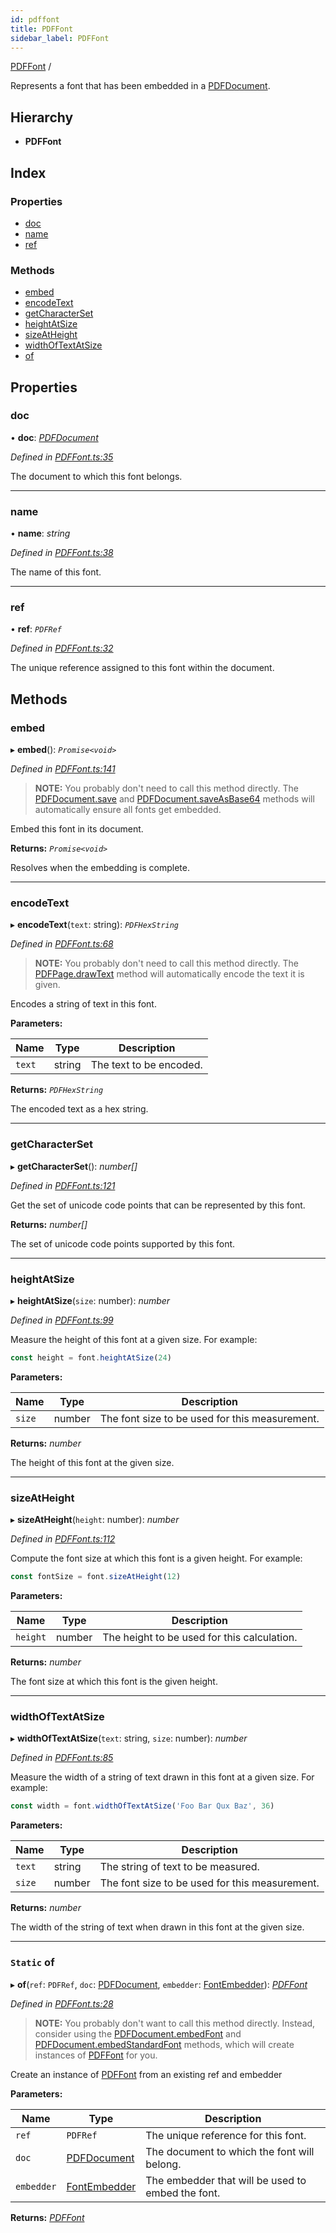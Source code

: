 ```yaml
---
id: pdffont
title: PDFFont
sidebar_label: PDFFont
---
```


[PDFFont](pdffont.md) /

Represents a font that has been embedded in a [PDFDocument](pdfdocument.md).

## Hierarchy

* **PDFFont**

## Index

### Properties

* [doc](pdffont.md#doc)
* [name](pdffont.md#name)
* [ref](pdffont.md#ref)

### Methods

* [embed](pdffont.md#embed)
* [encodeText](pdffont.md#encodetext)
* [getCharacterSet](pdffont.md#getcharacterset)
* [heightAtSize](pdffont.md#heightatsize)
* [sizeAtHeight](pdffont.md#sizeatheight)
* [widthOfTextAtSize](pdffont.md#widthoftextatsize)
* [of](pdffont.md#static-of)

## Properties

###  doc

• **doc**: *[PDFDocument](pdfdocument.md)*

*Defined in [PDFFont.ts:35](https://github.com/Hopding/pdf-lib/blob/f17521b/src/api/PDFFont.ts#L35)*

The document to which this font belongs.

___

###  name

• **name**: *string*

*Defined in [PDFFont.ts:38](https://github.com/Hopding/pdf-lib/blob/f17521b/src/api/PDFFont.ts#L38)*

The name of this font.

___

###  ref

• **ref**: *`PDFRef`*

*Defined in [PDFFont.ts:32](https://github.com/Hopding/pdf-lib/blob/f17521b/src/api/PDFFont.ts#L32)*

The unique reference assigned to this font within the document.

## Methods

###  embed

▸ **embed**(): *`Promise<void>`*

*Defined in [PDFFont.ts:141](https://github.com/Hopding/pdf-lib/blob/f17521b/src/api/PDFFont.ts#L141)*

> **NOTE:** You probably don't need to call this method directly. The
> [PDFDocument.save](pdfdocument.md#save) and [PDFDocument.saveAsBase64](pdfdocument.md#saveasbase64) methods will
> automatically ensure all fonts get embedded.

Embed this font in its document.

**Returns:** *`Promise<void>`*

Resolves when the embedding is complete.

___

###  encodeText

▸ **encodeText**(`text`: string): *`PDFHexString`*

*Defined in [PDFFont.ts:68](https://github.com/Hopding/pdf-lib/blob/f17521b/src/api/PDFFont.ts#L68)*

> **NOTE:** You probably don't need to call this method directly. The
> [PDFPage.drawText](pdfpage.md#drawtext) method will automatically encode the text it is
> given.

Encodes a string of text in this font.

**Parameters:**

Name | Type | Description |
------ | ------ | ------ |
`text` | string | The text to be encoded. |

**Returns:** *`PDFHexString`*

The encoded text as a hex string.

___

###  getCharacterSet

▸ **getCharacterSet**(): *number[]*

*Defined in [PDFFont.ts:121](https://github.com/Hopding/pdf-lib/blob/f17521b/src/api/PDFFont.ts#L121)*

Get the set of unicode code points that can be represented by this font.

**Returns:** *number[]*

The set of unicode code points supported by this font.

___

###  heightAtSize

▸ **heightAtSize**(`size`: number): *number*

*Defined in [PDFFont.ts:99](https://github.com/Hopding/pdf-lib/blob/f17521b/src/api/PDFFont.ts#L99)*

Measure the height of this font at a given size. For example:
```js
const height = font.heightAtSize(24)
```

**Parameters:**

Name | Type | Description |
------ | ------ | ------ |
`size` | number | The font size to be used for this measurement. |

**Returns:** *number*

The height of this font at the given size.

___

###  sizeAtHeight

▸ **sizeAtHeight**(`height`: number): *number*

*Defined in [PDFFont.ts:112](https://github.com/Hopding/pdf-lib/blob/f17521b/src/api/PDFFont.ts#L112)*

Compute the font size at which this font is a given height. For example:
```js
const fontSize = font.sizeAtHeight(12)
```

**Parameters:**

Name | Type | Description |
------ | ------ | ------ |
`height` | number | The height to be used for this calculation. |

**Returns:** *number*

The font size at which this font is the given height.

___

###  widthOfTextAtSize

▸ **widthOfTextAtSize**(`text`: string, `size`: number): *number*

*Defined in [PDFFont.ts:85](https://github.com/Hopding/pdf-lib/blob/f17521b/src/api/PDFFont.ts#L85)*

Measure the width of a string of text drawn in this font at a given size.
For example:
```js
const width = font.widthOfTextAtSize('Foo Bar Qux Baz', 36)
```

**Parameters:**

Name | Type | Description |
------ | ------ | ------ |
`text` | string | The string of text to be measured. |
`size` | number | The font size to be used for this measurement. |

**Returns:** *number*

The width of the string of text when drawn in this font at the
         given size.

___

### `Static` of

▸ **of**(`ref`: `PDFRef`, `doc`: [PDFDocument](pdfdocument.md), `embedder`: [FontEmbedder](../index.md#fontembedder)): *[PDFFont](pdffont.md)*

*Defined in [PDFFont.ts:28](https://github.com/Hopding/pdf-lib/blob/f17521b/src/api/PDFFont.ts#L28)*

> **NOTE:** You probably don't want to call this method directly. Instead,
> consider using the [PDFDocument.embedFont](pdfdocument.md#embedfont) and
> [PDFDocument.embedStandardFont](pdfdocument.md#embedstandardfont) methods, which will create instances
> of [PDFFont](pdffont.md) for you.

Create an instance of [PDFFont](pdffont.md) from an existing ref and embedder

**Parameters:**

Name | Type | Description |
------ | ------ | ------ |
`ref` | `PDFRef` | The unique reference for this font. |
`doc` | [PDFDocument](pdfdocument.md) | The document to which the font will belong. |
`embedder` | [FontEmbedder](../index.md#fontembedder) | The embedder that will be used to embed the font.  |

**Returns:** *[PDFFont](pdffont.md)*